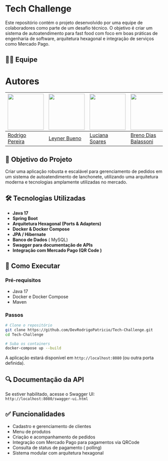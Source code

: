 
# Tech Challenge

Este repositório contém o projeto desenvolvido por uma equipe de colaboradores como parte de um desafio técnico. O objetivo é criar um sistema de autoatendimento para fast food com foco em boas práticas de engenharia de software, arquitetura hexagonal e integração de serviços como Mercado Pago.

## 👨‍💻 Equipe


# Autores

| <img src="https://avatars.githubusercontent.com/u/84483277?v=4" width=115 > | <img src="https://avatars.githubusercontent.com/u/14063148?v=4" width=115 >| <img src="https://avatars.githubusercontent.com/u/88734065?v=4" width=115 >| <img src="https://avatars.githubusercontent.com/u/105437684?v=4" width=115 > 
|---|---|---|---|
| [Rodrigo Pereira](https://github.com/DevRodrigoPatricio) | [Leyner Bueno ](https://github.com/leynerbueno) | [Luciana Soares](https://github.com/lucianaTSoares) | [Breno Dias Balassoni]([https://github.com/lucianaTSoares](https://github.com/Breno101069)) 

## 🚀 Objetivo do Projeto

Criar uma aplicação robusta e escalável para gerenciamento de pedidos em um sistema de autoatendimento de lanchonete, utilizando uma arquitetura moderna e tecnologias amplamente utilizadas no mercado.

## 🛠️ Tecnologias Utilizadas

- **Java 17**
- **Spring Boot**
- **Arquitetura Hexagonal (Ports & Adapters)**
- **Docker & Docker Compose**
- **JPA / Hibernate**
- **Banco de Dados** ( MySQL)
- **Swagger para documentação de APIs**
- **Integração com Mercado Pago (QR Code )**


## 🧪 Como Executar

### Pré-requisitos

- Java 17
- Docker e Docker Compose
- Maven

### Passos

```bash
# Clone o repositório
git clone https://github.com/DevRodrigoPatricio/Tech-Challenge.git
cd Tech-Challenge

# Suba os containers
docker-compose up --build
```

A aplicação estará disponível em `http://localhost:8080` (ou outra porta definida).

## 🔍 Documentação da API

Se estiver habilitado, acesse o Swagger UI:  
`http://localhost:8080/swagger-ui.html`

## ✅ Funcionalidades

- Cadastro e gerenciamento de clientes
- Menu de produtos
- Criação e acompanhamento de pedidos
- Integração com Mercado Pago para pagamentos via QRCode
- Consulta de status de pagamento ( polling)
- Sistema modular com arquitetura hexagonal

